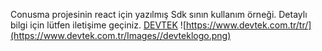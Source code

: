 Conusma projesinin react için yazılmış Sdk sının kullanım örneği.
Detaylı bilgi için lütfen iletişime geçiniz.
[DEVTEK](https://www.devtek.com.tr/)
![https://www.devtek.com.tr/tr/](https://www.devtek.com.tr/Images//devteklogo.png)
